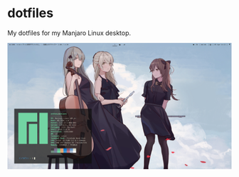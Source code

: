 # dotfiles
My dotfiles for my Manjaro Linux desktop.

![alt text](https://raw.githubusercontent.com/codeermeneer/dotfiles/master/screenshots/2020-04-05-142211_1920x1080_scrot.png "screenshot")
